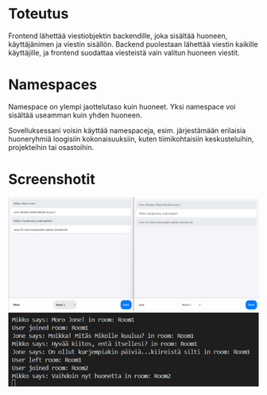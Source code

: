 # Toteutus

Frontend lähettää viestiobjektin backendille, joka sisältää huoneen, käyttäjänimen ja viestin sisällön. Backend puolestaan lähettää viestin kaikille käyttäjille, ja frontend suodattaa viesteistä vain valitun huoneen viestit.

# Namespaces

Namespace on ylempi jaottelutaso kuin huoneet. Yksi namespace voi sisältää useamman kuin yhden huoneen.

Sovelluksessani voisin käyttää namespaceja, esim. järjestämään erilaisia huoneryhmiä loogisiin kokonaisuuksiin, kuten tiimikohtaisiin keskusteluihin, projekteihin tai osastoihin.

# Screenshotit

![Screenshot1](./screenshot.png)
![Screenshot2](./screenshot2.png)
